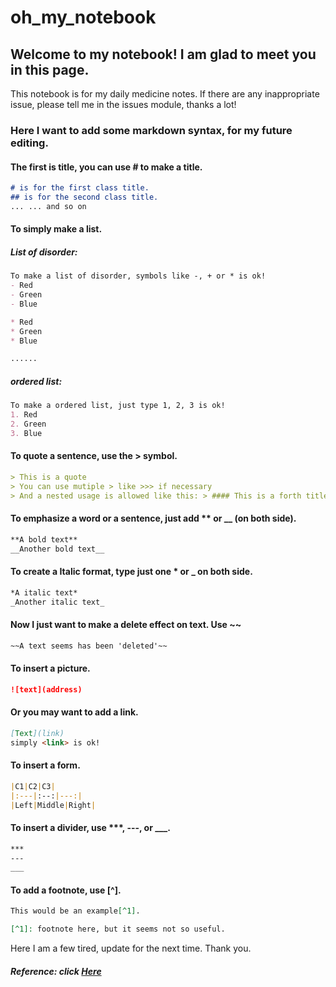 # oh_my_notebook

## Welcome to my notebook! I am glad to meet you in this page.

This notebook is for my daily medicine notes. If there are any inappropriate issue, please tell me in the issues module, thanks a lot!



### Here I want to add some markdown syntax, for my future editing.



#### The first is title, you can use # to make a title.

```markdown
# is for the first class title.
## is for the second class title.
... ... and so on
```



#### To simply make a list.

##### List of disorder:

```markdown
To make a list of disorder, symbols like -, + or * is ok!
- Red
- Green
- Blue

* Red
* Green
* Blue

......
```

##### ordered list:

```markdown
To make a ordered list, just type 1, 2, 3 is ok!
1. Red
2. Green
3. Blue
```



#### To quote a sentence, use the >  symbol.

```markdown
> This is a quote
> You can use mutiple > like >>> if necessary
> And a nested usage is allowed like this: > #### This is a forth title nested in a quote
```



#### To emphasize a word or a sentence, just add **  or __ (on both side).

```markdown
**A bold text**
__Another bold text__
```



#### To create a Italic format, type just one * or _ on both side.

```markdown
*A italic text*
_Another italic text_
```



#### Now I just want to make a delete effect on text. Use ~~

```markdown
~~A text seems has been 'deleted'~~
```



#### To insert a picture.

```markdown
![text](address)
```



#### Or you may want to add a link.

```markdown
[Text](link)
simply <link> is ok!
```



#### To insert a form.

```markdown
|C1|C2|C3|
|:---|:--:|---:|
|Left|Middle|Right|
```



#### To insert a divider, use ***, ---, or ___.

```markdown
***
---
___
```



#### To add a footnote, use [^].

```markdown
This would be an example[^1].

[^1]: footnote here, but it seems not so useful.
```



Here I am a few tired, update for the next time. Thank you.

##### *Reference: click [Here](https://www.jianshu.com/p/82e730892d42)*



